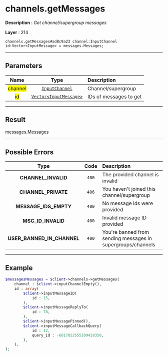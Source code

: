 # channels.getMessages

**Description** : *Get channel/supergroup messages*

**Layer** : 214

```tl
channels.getMessages#ad8c9a23 channel:InputChannel id:Vector<InputMessage> = messages.Messages;
```

---

## Parameters

| Name | Type | Description |
| :---: | :---: | :--- |
| <mark>channel</mark> | [`InputChannel`](type/InputChannel) | Channel/supergroup |
| <mark>id</mark> | [`Vector<InputMessage>`](type/InputMessage) | IDs of messages to get |

---

## Result

[messages.Messages](type/messages.Messages)

---

## Possible Errors

| Type | Code | Description |
| :---: | :---: | :--- |
| **CHANNEL_INVALID** | `400` | The provided channel is invalid |
| **CHANNEL_PRIVATE** | `406` | You haven't joined this channel/supergroup |
| **MESSAGE_IDS_EMPTY** | `400` | No message ids were provided |
| **MSG_ID_INVALID** | `400` | Invalid message ID provided |
| **USER_BANNED_IN_CHANNEL** | `400` | You're banned from sending messages in supergroups/channels |

---

## Example

```php
$messagesMessages = $client->channels->getMessages(
	channel : $client->inputChannelEmpty(),
	id : array(
		$client->inputMessageID(
			id : 15,
		),
		$client->inputMessageReplyTo(
			id : 78,
		),
		$client->inputMessagePinned(),
		$client->inputMessageCallbackQuery(
			id : 12,
			query_id : -6017852555109428350,
		),
	),
);
```